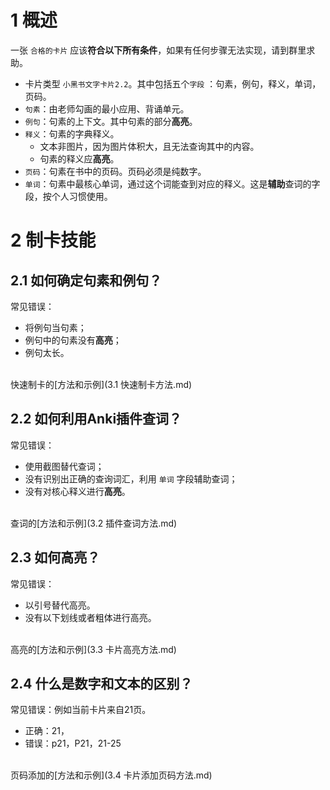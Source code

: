 
# 1 概述
一张 `合格的卡片` 应该**符合以下所有条件**，如果有任何步骤无法实现，请到群里求助。
* 卡片类型 `小黑书文字卡片2.2`。其中包括五个`字段` ：句素，例句，释义，单词，页码。
* `句素`：由老师勾画的最小应用、背诵单元。
* `例句`：句素的上下文。其中句素的部分**高亮**。
* `释义`：句素的字典释义。
    * 文本非图片，因为图片体积大，且无法查询其中的内容。
    * 句素的释义应**高亮**。
* `页码`：句素在书中的页码。页码必须是纯数字。
* `单词`：句素中最核心单词，通过这个词能查到对应的释义。这是**辅助**查词的字段，按个人习惯使用。

# 2 制卡技能
## 2.1 如何确定句素和例句？
常见错误：
* 将例句当句素；
* 例句中的句素没有**高亮**；
* 例句太长。

<br>快速制卡的[方法和示例](3.1 快速制卡方法.md)

## 2.2 如何利用Anki插件查词？
常见错误：
* 使用截图替代查词；
* 没有识别出正确的查询词汇，利用 `单词` 字段辅助查词；
* 没有对核心释义进行**高亮**。

<br>查词的[方法和示例](3.2 插件查词方法.md)

## 2.3 如何高亮？
常见错误：
* 以引号替代高亮。
* 没有以下划线或者粗体进行高亮。

<br>高亮的[方法和示例](3.3 卡片高亮方法.md)

## 2.4 什么是数字和文本的区别？
常见错误：例如当前卡片来自21页。
* 正确：21，
* 错误：p21，P21，21-25

<br>页码添加的[方法和示例](3.4 卡片添加页码方法.md)


